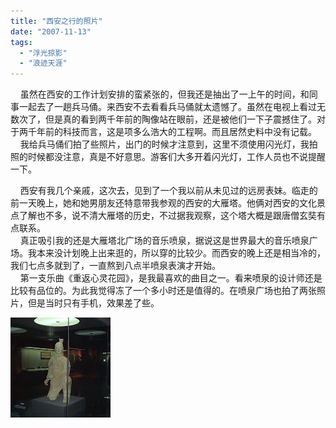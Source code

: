 ```yaml
---
title: "西安之行的照片"
date: "2007-11-13"
tags: 
  - "浮光掠影"
  - "浪迹天涯"
---
```


    虽然在西安的工作计划安排的蛮紧张的，但我还是抽出了一上午的时间，和同事一起去了一趟兵马俑。来西安不去看看兵马俑就太遗憾了。虽然在电视上看过无数次了，但是真的看到两千年前的陶像站在眼前，还是被他们一下子震撼住了。对于两千年前的科技而言，这是项多么浩大的工程啊。而且居然史料中没有记载。  
    我给兵马俑们拍了些照片，出门的时候才注意到，这里不须使用闪光灯，我拍照的时候都没注意，真是不好意思。游客们大多开着闪光灯，工作人员也不说提醒一下。

    西安有我几个亲戚，这次去，见到了一个我以前从未见过的远房表妹。临走的前一天晚上，她和她男朋友还特意带我参观的西安的大雁塔。他俩对西安的文化景点了解也不多，说不清大雁塔的历史，不过据我观察，这个塔大概是跟唐僧玄奘有点联系。  
    真正吸引我的还是大雁塔北广场的音乐喷泉，据说这是世界最大的音乐喷泉广场。我本来没计划晚上出来逛的，所以穿的比较少。而西安的晚上还是相当冷的，我们七点多就到了，一直熬到八点半喷泉表演才开始。  
    第一支乐曲《重返心灵花园》，是我最喜欢的曲目之一。看来喷泉的设计师还是比较有品位的。为此我觉得冻了一个多小时还是值得的。在喷泉广场也拍了两张照片，但是当时只有手机，效果差了些。

![](images/200711.jpg)
